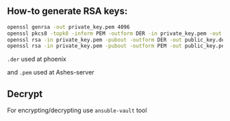 ## How-to generate RSA keys:


```bash
openssl genrsa -out private_key.pem 4096
openssl pkcs8 -topk8 -inform PEM -outform DER -in private_key.pem -out private_key.der -nocrypt
openssl rsa -in private_key.pem -pubout -outform DER -out public_key.der
openssl rsa -in private_key.pem -pubout -outform PEM -out public_key.pem
```

`.der` used at phoenix

and `.pem` used at Ashes-server

## Decrypt

For encrypting/decrypting use `ansuble-vault` tool

